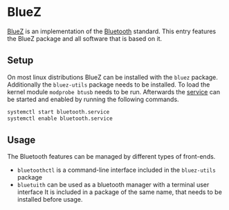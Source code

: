 # BlueZ

[BlueZ](http://www.bluez.org/) is an implementation of the
[Bluetooth](/wiki/bluetooth.md) standard.
This entry features the BlueZ package and all software that is based on it.

## Setup

On most linux distributions BlueZ can be installed with the `bluez` package.
Additionally the `bluez-utils` package needs to be installed.
To load the kernel module `modprobe btusb` needs to be run.
Afterwards the
[service](/wiki/linux/systemd.md#startstopenabledisable-a-service) can be
started and enabled by running the following commands.

```sh
systemctl start bluetooth.service
systemctl enable bluetooth.service
```

## Usage

The Bluetooth features can be managed by different types of front-ends.

- `bluetoothctl` is a command-line interface included in the `bluez-utils`
  package
- `bluetuith` can be used as a bluetooth manager with a terminal user interface
  It is included in a package of the same name, that needs to be installed
  before usage.
